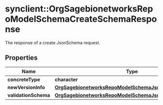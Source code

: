 # synclient::OrgSagebionetworksRepoModelSchemaCreateSchemaResponse

The response of a create JsonSchema request.

## Properties
Name | Type | Description | Notes
------------ | ------------- | ------------- | -------------
**concreteType** | **character** |  | [optional] 
**newVersionInfo** | [**OrgSagebionetworksRepoModelSchemaJsonSchemaVersionInfo**](org.sagebionetworks.repo.model.schema.JsonSchemaVersionInfo.md) |  | [optional] 
**validationSchema** | [**OrgSagebionetworksRepoModelSchemaJsonSchema**](org.sagebionetworks.repo.model.schema.JsonSchema.md) |  | [optional] 


